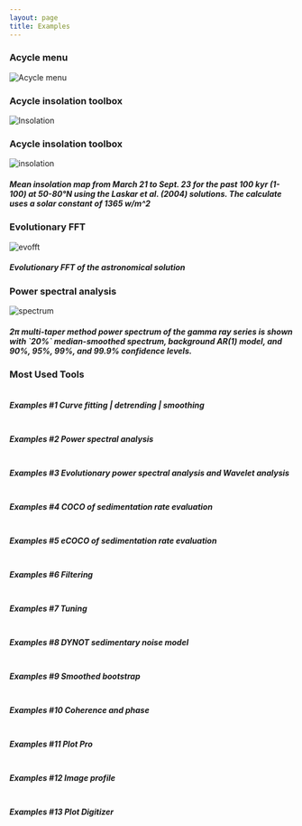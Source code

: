 ```yaml
---
layout: page
title: Examples
--- 
```


<section id = "project">
    <section id = "gui">
        <div class ="divider"></div>
        <div class = "container">
            <div id = "imaging">
                <div class="heading">
                        <h3>Acycle menu</h3>
                </div>
                <p><img src="images/1.-acycle-menuscutslow.gif" alt ="Acycle menu"> </p>
                </div>
        </div>
    </section>
    <p></p>
    <section id = "insolation">
        <div class ="divider"></div>
        <div class = "container">
            <div id = "imaging">
                <div class="heading">
                        <h3>Acycle insolation toolbox</h3>
                </div>
                <p><img src="images/2.acycle-insolationS.gif" alt ="Insolation"></p>
            </div>
        </div>
    </section>
    <p></p>
    <section id = "inso">
        <div class ="divider"></div>
        <div class = "container">
            <div id = "imaging">
                <div class="heading">
                        <h3>Acycle insolation toolbox</h3>
                </div>
                <p><img src="images/Insol-t-1-100ka-day-80-264-lat-50-80-meandaily-La04.gif" alt ="insolation"></p>
                <p><h5> Mean insolation map from March 21 to Sept. 23 for the past 100 kyr (1-100) at 50-80°N using the Laskar et al. (2004) solutions. The calculate uses a solar constant of 1365 w/m^2</h5></p>
            </div>
        </div>
    </section>
    <p></p>
    <section id = "evofft">
        <div class ="divider"></div>
        <div class = "container">
            <div id = "imaging">
                <div class="heading">
                        <h3>Evolutionary FFT</h3>
                </div>
                <p><img src="images/6.2.la04-evofft.result.png" alt ="evofft"></p>
                <p><h5> Evolutionary FFT of the astronomical solution</h5></p>
            </div>
        </div>
    </section>
    <p></p>
    <section id = "spectral">
        <div class ="divider"></div>
        <div class = "container">
            <div id = "imaging">
                <div class="heading">
                        <h3>Power spectral analysis</h3>
                </div>
                <p><img src="images/6.3.wayao.spectral.result.png" alt ="spectrum"></p>
                <p><h5> 2π multi-taper method power spectrum of the gamma ray series is shown with `20%` median-smoothed spectrum, background AR(1) model, and 90%, 95%, 99%,  and 99.9% confidence levels.</h5></p>
            </div>
        </div>
    </section>
    <p></p>
    <section id = "Tools">
        <div class ="divider"></div>
        <div class = "container">
            <div id = "imaging">
                <div class="heading">
                        <p><h3>Most Used Tools</h3></p>
                </div>
                <img src="images/Slide1.jpeg" alt ="">
                <p><h5> Examples #1 Curve fitting | detrending | smoothing</h5></p>
                <p></p>
                <img src="images/Slide2.jpeg" alt ="">
                <p><h5> Examples #2 Power spectral analysis</h5></p>
                <p></p>
                <img src="images/Slide3.jpeg" alt ="">
                <p><h5> Examples #3 Evolutionary power spectral analysis and Wavelet analysis</h5></p>
                <p></p>
                <img src="images/Slide4.jpeg" alt ="">
                <p><h5> Examples #4 COCO of sedimentation rate evaluation</h5></p>
                <p></p>
                <img src="images/Slide5.jpeg" alt ="">
                <p><h5> Examples #5 eCOCO of sedimentation rate evaluation</h5></p>
                <p></p>
                <img src="images/Slide6.jpeg" alt ="">
                <p><h5> Examples #6 Filtering</h5></p>
                <p></p>
                <img src="images/Slide7.jpeg" alt ="">
                <p><h5> Examples #7 Tuning</h5></p>
                <p></p>
                <img src="images/Slide8.jpeg" alt ="">
                <p><h5> Examples #8 DYNOT sedimentary noise model</h5></p>
                <p></p>
                <img src="images/Slide9.jpeg" alt ="">
                <p><h5> Examples #9 Smoothed bootstrap</h5></p>
                <p></p>
                <img src="images/Slide10.jpeg" alt ="">
                <p><h5> Examples #10 Coherence and phase</h5></p>
                <p></p>
                <img src="images/Slide11.jpeg" alt ="">
                <p><h5> Examples #11 Plot Pro</h5></p>
                <p></p>
                <img src="images/Slide12.jpeg" alt ="">
                <p><h5> Examples #12 Image profile</h5></p>
                <p></p>
                <img src="images/Slide13.jpeg" alt ="">
                <p><h5> Examples #13 Plot Digitizer</h5></p>
                <p></p>
            </div>
        </div>
    </section>
</section>
